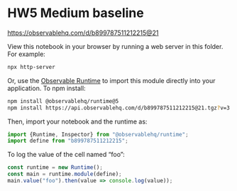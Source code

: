 # HW5 Medium baseline

https://observablehq.com/d/b899787511212215@21

View this notebook in your browser by running a web server in this folder. For
example:

~~~sh
npx http-server
~~~

Or, use the [Observable Runtime](https://github.com/observablehq/runtime) to
import this module directly into your application. To npm install:

~~~sh
npm install @observablehq/runtime@5
npm install https://api.observablehq.com/d/b899787511212215@21.tgz?v=3
~~~

Then, import your notebook and the runtime as:

~~~js
import {Runtime, Inspector} from "@observablehq/runtime";
import define from "b899787511212215";
~~~

To log the value of the cell named “foo”:

~~~js
const runtime = new Runtime();
const main = runtime.module(define);
main.value("foo").then(value => console.log(value));
~~~
